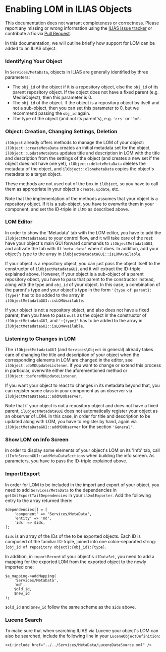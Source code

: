 # Enabling LOM in ILIAS Objects

This documentation does not warrant completeness or correctness. Please report any
missing or wrong information using the [ILIAS issue tracker](https://mantis.ilias.de)
or contribute a fix via [Pull Request](docs/development/contributing.md#pull-request-to-the-repositories).

In this documentation, we will outline briefly how support for LOM
can be added to an ILIAS object. 

### Identifying Your Object

In `Services/MetaData`, objects in ILIAS are generally identified by
three parameters:

- The `obj_id` of the object if it is a repository object, else the
  `obj_id` of its parent repository object. If the object does not have
  a fixed parent  (e.g. MediaObject), then this parameter is 0.
- The `obj_id` of the object. If the object is a repository object by
  itself and not a sub-object, then you can set this parameter to 0, but
  we recommend passing the `obj_id` again.
- The type of the object (and not its parent's), e.g. `'crs'` or `'lm'`.

### Object: Creation, Changing Settings, Deletion

`ilObject` already offers methods to manage the LOM of your object:
`ilObject::createMetaData` creates an initial metadata set for the
object, `ilObject::updateMetaData` updates title and description in
LOM with the title and description from the settings of the object
(and creates a new set if the object does not have one yet),
`ilObject::deleteMetaData` deletes the metadata of the object, and
`ilObject::cloneMetaData` copies the object's metadata to a target
object.

These methods are not used out of the box in `ilObject`, so you have
to call them as appropriate in your object's `create`, `update`,
etc.

Note that the implementation of the methods assumes that your object
is a repository object. If it is a sub-object, you have to overwrite
them in your component, and set the ID-triple in `ilMD` as described
above.

### LOM Editor

In order to show the 'Metadata' tab with the LOM editor, you have to
add the `ilObjectMetadataGUI` to your control flow, and it will take
care of the rest: have your object's main GUI forward commands to
`ilObjectMetadataGUI`, and activate the tab with ID `'meta_data'`
when it does. In addition, add your object's type to the array in
`ilObjectMetadataGUI::isLOMAvailable`. 

If your object is a repository object, you can just pass the object
itself to the constructor of `ilObjectMetadataGUI`, and it will extract
the ID-triple explained above. However, if your object is a sub-object of
a parent repository obect, you have to  pass that parent to the constructor
instead, along with the type and `obj_id` of your object.  In this case,
a combination of the parent's type and your object's type in the form
`'{type of parent}:{type}'` has to be added to the array in
`ilObjectMetadataGUI::isLOMAvailable`. 

If your object is not a repository object, and also does not have a
fixed parent, then you have to pass `null` as the object in the constructor
of `ilObjectMetadataGUI`, and `':{type}'` has to be added to the
array in `ilObjectMetadataGUI::isLOMAvailable`.

### Listening to Changes in LOM

The `ilObjectMetadataGUI` (and `Services\Object` in general) already
takes care of changing the title and description of your object when
the corresponding elements in LOM are changed in the editor, see
`ilObject::doMDUpdateListener`. If you want to change or extend this
process in particular, overwrite either the aforementioned method or
`ilObject::beforeMDUpdateListener`.

If you want your object to react to changes in its metadata beyond that,
you can register some class in your component as an observer
via `ilObjectMetaDataGUI::addMDObserver`.

Note that if your object is not a repository object and does not have
a fixed parent, `ilObjectMetadataGUI` does not automatically register
your object as an observer of LOM. In this case, in order for title
and description to be updated along with LOM, you have to register
by hand, again via `ilObjectMetaDataGUI::addMDObserver` for the section
`'General'`.

### Show LOM on Info Screen

In order to display some elements of your object's LOM on its 'Info'
tab, call `ilInfoScreenGUI::addMetaDataSections` when building the
info screen. As parameters, you have to pass the ID-triple explained
above.

### Import/Export

In order for LOM to be included in the import and export of your
object, you need to add `Services/MetaData` to the dependencies in
`getXmlExportTailDependencies` in your `ilXmlExporter`. Add the
following entry to the array returned there:

    $dependencies[] = [
        'component' => 'Services/MetaData',
        'entity' => 'md',
        'ids' => $ids,
    ];

`$ids` is an array of the IDs of the to be exported objects. Each ID
is composed of the familiar ID-triple, joined into one colon-separated
string: `{obj_id of repository object}:{obj_id}:{type}`.

In addition, in `importRecord` of your object's `ilDataSet`, you need
to add a mapping for the exported LOM from the exported object to the
newly imported one:

    $a_mapping->addMapping(
        'Services/MetaData',
        'md',
        $old_id,
        $new_id
    );

`$old_id` and `$new_id` follow the same scheme as the `$ids` above.

### Lucene Search

To make sure that when searching ILIAS via Lucene your object's LOM
can also be searched, include the following line in your `LuceneObjectDefinition`:

    <xi:include href="../../Services/MetaData/LuceneDataSource.xml" />
